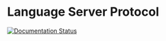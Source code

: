 # Language Server Protocol

[![Documentation Status](https://readthedocs.org/projects/language-server-protocol/badge/?version=latest)](https://language-server-protocol.readthedocs.io/en/latest/?badge=latest)
